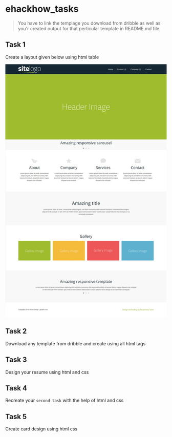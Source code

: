 # ehackhow_tasks

> You have to link the templage you download from dribble as well as you'r created output for that perticular template in README.md file

## Task 1

Create a layout given below using html table

![Task 1](img/layout1.jpg)

## Task 2

Download any template from dribble and create using all html tags

## Task 3

Design your resume using html and css

## Task 4

Recreate your `second task` with the help of html and css

## Task 5

Create card design using html css
